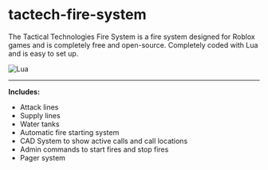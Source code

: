 # tactech-fire-system
The Tactical Technologies Fire System is a fire system designed for Roblox games and is completely free and open-source. Completely coded with Lua and is easy to set up.

![Lua](https://img.shields.io/badge/lua-%232C2D72.svg?style=for-the-badge&logo=lua&logoColor=white)

---

**Includes:**
- Attack lines
- Supply lines
- Water tanks
- Automatic fire starting system
- CAD System to show active calls and call locations
- Admin commands to start fires and stop fires
- Pager system

